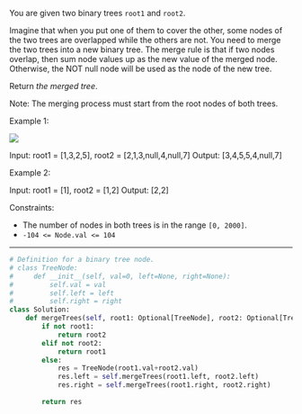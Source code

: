 You are given two binary trees `root1` and `root2`.

Imagine that when you put one of them to cover the other, some nodes of the two trees are overlapped while the others are not. You need to merge the two trees into a new binary tree. The merge rule is that if two nodes overlap, then sum node values up as the new value of the merged node. Otherwise, the NOT null node will be used as the node of the new tree.

Return _the merged tree_.

Note: The merging process must start from the root nodes of both trees.

Example 1:

![](https://assets.leetcode.com/uploads/2021/02/05/merge.jpg)

Input: root1 = [1,3,2,5], root2 = [2,1,3,null,4,null,7]
Output: [3,4,5,5,4,null,7]

Example 2:

Input: root1 = [1], root2 = [1,2]
Output: [2,2]

Constraints:

- The number of nodes in both trees is in the range `[0, 2000]`.
- `-104 <= Node.val <= 104`

---

```python
# Definition for a binary tree node.
# class TreeNode:
#     def __init__(self, val=0, left=None, right=None):
#         self.val = val
#         self.left = left
#         self.right = right
class Solution:
    def mergeTrees(self, root1: Optional[TreeNode], root2: Optional[TreeNode]) -> Optional[TreeNode]:
        if not root1:
            return root2
        elif not root2:
            return root1
        else:
            res = TreeNode(root1.val+root2.val)
            res.left = self.mergeTrees(root1.left, root2.left)
            res.right = self.mergeTrees(root1.right, root2.right)
        
        return res
```